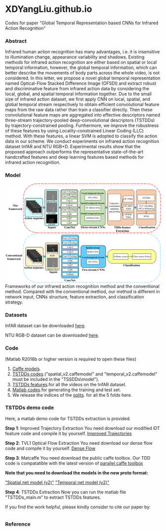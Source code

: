 # XDYangLiu.github.io
Codes for paper "Global Temporal Representation based CNNs for Infrared Action Recognition"
### Abstract
Infrared human action recognition has many advantages, i.e. it is insensitive to illumination change, appearance variability and shadows. Existing methods for infrared action recognition are either based on spatial or local temporal information, however, the global temporal information, which can better describe the movements of body parts across the whole video, is not considered. In this letter, we propose a novel global temporal representation named Optical-Flow Stacked Difference Image (OFSDI) and extract robust and discriminative feature from infrared action data by considering the local, global, and spatial temporal information together. Due to the small size of infrared action dataset, we first apply CNN on local, spatial, and global temporal stream respectively to obtain efficient convolutional feature maps from the raw data rather than train a classifier directly. Then these convolutional feature maps are aggregated into effective descriptors named three-stream trajectory-pooled deep-convolutional descriptors (TSTDDs) by trajectory-constrained pooling. Furthermore, we improve the robustness of these features by using Locality-constrained Linear Coding (LLC) method. With these features, a linear SVM is adopted to classify the action data in our scheme. We conduct experiments on infrared action recognition dataset InfAR and NTU RGB+D. Experimental results show that the proposed approach outperforms the representative state-of-the-art handcrafted features and deep learning features based methods for infrared action recognition.

### Model
![Image](Fig1.jpg)
Frameworks of our infrared action recognition method and the conventional method. Compared with the conventional method, our method is different in network input, CNNs structure, feature extraction, and classification strategy.

### Datasets
InfAR dataset can be downloaded [here](https://sites.google.com/site/gaochenqiang/publication/infrared-action-dataset).

NTU RGB-D dataset can be downloaded [here](http://rose1.ntu.edu.sg/Datasets/actionRecognition.asp).

### Code
(Matlab R2016b or higher version is required to open these files)
1. [Caffe models](https://drive.google.com/open?id=1vTNJLR66cxTwyj9qzsxBuN5k9fxm6aqh).
2. [TSTDDs codes](https://drive.google.com/open?id=1hujdiNyEn9hoDXxOJdfYjMWBwdOADuNG).("spatial_v2.caffemodel" and "temporal_v2.caffemodel" must be included in the "TSSDDs\model"). 
3. [TSTDDs features](https://drive.google.com/open?id=1fIJ-2XW_4rZba3jzrXUzf2k6GuceD58e).for all the videos on the InfAR dataset. 
4. [Matlab codes](https://drive.google.com/open?id=1OkvbxX4-yqpbBeIbLRzBaOJBv80GALRY).for generating the training and test set. 
5. We release the indices of the [splits](https://drive.google.com/open?id=1B0lopUbC6WAdeTorNxWxG5XfKbnQiv9X). for all the 5 folds here. 

### TSTDDs demo code ###
Here, a matlab demo code for TSTDDs extraction is provided.

**Step 1**: Improved Trajectory Extraction
You need download our modified iDT feature code and compile it by yourself. [Improved Trajectories](https://drive.google.com/open?id=1-xasagLTTL1E3SIKtcwnfMgrkHYVFVvF)

**Step 2**: TVL1 Optical Flow Extraction
You need download our dense flow code and compile it by yourself. [Dense Flow](https://drive.google.com/open?id=1qvBX39hY36N9o2DDIiNsx8uFO-Rm3IJ1)

**Step 3**: Matcaffe
You need download the public caffe toolbox. Our TDD code is compatatible with the latest version of [parallel caffe toolbox](https://github.com/yjxiong/caffe)

**Note that you need to download the models in the new proto format:**

["Spatial net model (v2)"](http://mmlab.siat.ac.cn/tdd/spatial_v2.caffemodel) ["Temporal net model (v2)"](http://mmlab.siat.ac.cn/tdd/temporal_v2.caffemodel) 

**Step 4**: TSTDDs Extraction
Now you can run the matlab file "TSTDDs_main.m" to extract TSTDDs features.
    
If you find the work helpful, please kindly consider to cite our paper by:
```

```

### Reference

